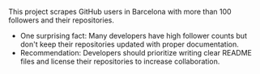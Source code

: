 This project scrapes GitHub users in Barcelona with more than 100 followers and their repositories.
- One surprising fact: Many developers have high follower counts but don't keep their repositories updated with proper documentation.
- Recommendation: Developers should prioritize writing clear README files and license their repositories to increase collaboration.
